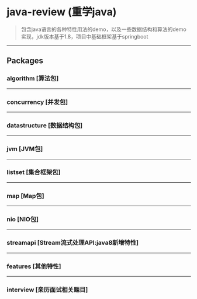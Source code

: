 # java-review (重学java)
>包含java语言的各种特性用法的demo，以及一些数据结构和算法的demo实现，jdk版本基于1.8，项目中基础框架基于springboot

***

## Packages

### algorithm [算法包] 

---
### concurrency [并发包]

---
### datastructure [数据结构包]

---
### jvm [JVM包]

---
### listset [集合框架包]

---
### map [Map包]

---
### nio [NIO包]

---
### streamapi [Stream流式处理API:java8新增特性]

---
### features [其他特性]

---
### interview [亲历面试相关题目]

